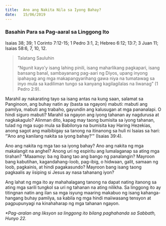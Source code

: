 ```yaml
---
title:  Ano ang Nakita Nila sa Iyong Bahay?
date:   15/06/2019
---
```


### Basahin Para sa Pag-aaral sa Linggong Ito
Isaias 38; 39; 1 Corinto 7:12-15; 1 Pedro 3:1, 2; Hebreo 6:12; 13:7; 3 Juan 11; Isaias 58:6, 7, 10, 12.

> <p>Talatang Sauluhin</p>
> “Ngunit kayo’y isang lahing pinili, isang maharlikang pagkapari, isang bansang banal, sambayanang pag-aari ng Diyos, upang inyong ipahayag ang mga makapangyarihang gawa niya na tumatawag sa inyo mula sa kadiliman tungo sa kanyang kagilagilalas na liwanag” (1 Pedro 2:9).

Marahil ay nakarating tayo sa isang antas na kung saan, salamat sa Panginoon, ang buhay natin ay (basta sa ngayon) mabuti: mabuti ang pamilya, mabuti ang trabaho, gayundin ang kalusugan at mga pananalapi. O hindi siguro mabuti? Marahil sa ngayon ang iyong tahanan ay nagdurusa at nagkakagulo? Alinman dito, kapag may taong bumisita sa iyong tahanan, tulad ng mga sugo mula sa Babilonya na bumisita kay Haring Hezekias, anong sagot ang maibibigay sa tanong na itinanong sa huli ni Isaias sa hari: “’Ano ang kanilang nakita sa iyong bahay?’” (Isaias 39:4).

Ano ang nakita ng mga tao sa iyong bahay? Ano ang nakita ng mga makalangit na anghel? Anong uri ng espiritu ang lumalaganap sa ating mga tirahan? “Maaamoy: ba ng ibang tao ang bango ng panalangin? Mayroon bang kabutihan, kagandahang-loob, pag-ibig, o hidwaan, galit, samaan ng loob, pagkainis, at hindi pagakasundo? Mayroon bang isang taong pagkaalis ay iisiping si Jesus ay nasa tahanang iyon?

Ang lahat ng mga ito ay mahahalagang tanong na dapat nating itanong sa ating mga sarili tungkol sa uri ng tahanan na ating nilikha. Sa linggong ito ay titingnan natin ang ilan sa mga isyung maaring makabuo ng isang kahanga-hangang buhay pamilya, sa kabila ng mga hindi maiiwasang tensyon at pagpupunyagi na kinahaharap ng mga tahanan ngayon.

_*Pag-aralan ang liksyon sa linggong ito bilang paghahanda sa Sabbath, Hunyo 22._